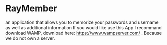 # RayMember
an application that allows you to memorize your passwords and username as well as additional information
If you would like use this App I recommand download WAMP, download here: https://www.wampserver.com/ .
Because we do not own a server.
